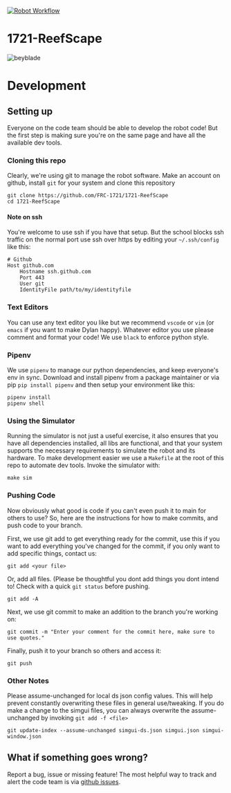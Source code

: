 [![Robot Workflow](https://github.com/FRC-1721/1721-ReefScape/actions/workflows/robot-workflow.yml/badge.svg)](https://github.com/FRC-1721/1721-ReefScape/actions/workflows/robot-workflow.yml)
# 1721-ReefScape

![beyblade](https://github.com/user-attachments/assets/2c38aa06-f3b5-47c6-af1f-6b957e582218)


# Development

## Setting up

Everyone on the code team should be able to develop the robot code! But the first step
is making sure you're on the same page and have all the available dev tools.


### Cloning this repo

Clearly, we're using git to manage the robot software. Make an account on github, install `git` for your system and 
clone this repository

```shell
git clone https://github.com/FRC-1721/1721-ReefScape
cd 1721-ReefScape
```

#### Note on ssh

You're welcome to use ssh if you have that setup. But the school blocks ssh traffic on the normal port
use ssh over https by editing your `~/.ssh/config` like this:

```
# Github
Host github.com
    Hostname ssh.github.com
    Port 443
    User git
    IdentityFile path/to/my/identityfile
```


### Text Editors

You can use any text editor you like but we recommend `vscode` or `vim` (or `emacs` if you want to make Dylan happy).
Whatever editor you use please comment and format your code! We use `black` to enforce python style.


### Pipenv

We use `pipenv` to manage our python dependencies, and keep everyone's env in sync. Download and install pipenv from 
a package maintainer or via pip `pip install pipenv` and then setup your environment like this:

```shell
pipenv install
pipenv shell
```


### Using the Simulator

Running the simulator is not just a useful exercise, it also ensures that you have all dependencies installed,
all libs are functional, and that your system supports the necessary requirements to simulate the robot 
and its hardware. To make development easier we use a `Makefile` at the root of this repo to automate 
dev tools. Invoke the simulator with:

```shell
make sim
```

### Pushing Code

Now obviously what good is code if you can't even push it to main for others to use? So, here are the 
instructions for how to make commits, and push code to your branch.

First, we use git add to get everything ready for the commit, use this if you want to add everything
you've changed for the commit, if you only want to add specific things, contact us:

```shell
git add <your file>
```

Or, add all files. (Please be thoughtful you dont add things you dont intend to! Check with a quick `git status` before pushing.

```shell
git add -A
```

Next, we use git commit to make an addition to the branch you're working on:

```shell
git commit -m "Enter your comment for the commit here, make sure to use quotes."
```

Finally, push it to your branch so others and access it:

```shell
git push
```

### Other Notes

Please assume-unchanged for local ds json config values. This will help prevent constantly overwriting 
these files in general use/tweaking. If you do make a change to the simgui files, you can always
overwrite the assume-unchanged by invoking `git add -f <file>`

```shell
git update-index --assume-unchanged simgui-ds.json simgui.json simgui-window.json
```

## What if something goes wrong?

Report a bug, issue or missing feature! The most helpful way to track and alert the code team is via
[github issues](https://github.com/FRC-1721/1721-ReefScape/issues/new).
